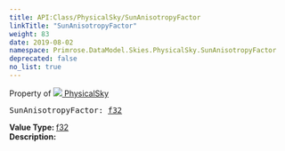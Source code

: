 ```yaml
---
title: API:Class/PhysicalSky/SunAnisotropyFactor
linkTitle: "SunAnisotropyFactor"
weight: 83
date: 2019-08-02
namespace: Primrose.DataModel.Skies.PhysicalSky.SunAnisotropyFactor
deprecated: false
no_list: true
---
```

Property of <a href="/docs/api-reference/Class/PhysicalSky"><img src="/icons/silk/sky.png"/>&nbsp;PhysicalSky</a>
<pre class="method-declaration">
SunAnisotropyFactor: <a class="type" href="/docs/api-reference/System/Primitives#single">f32</a></pre>
<b>Value Type: </b>
<a class="type" href="/docs/api-reference/System/Primitives#single">f32</a>
<br/>
<b>Description: </b>